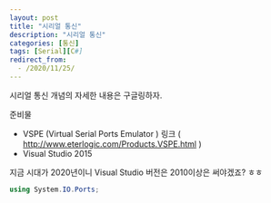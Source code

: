 ```yaml
---
layout: post
title: "시리얼 통신"
description: "시리얼 통신"
categories: [통신]
tags: [Serial][C#]
redirect_from:
  - /2020/11/25/
---
```


시리얼 통신 개념의 자세한 내용은 구글링하자.

준비물
- VSPE (Virtual Serial Ports Emulator )
    링크 ( http://www.eterlogic.com/Products.VSPE.html )
- Visual Studio 2015

지금 시대가 2020년이니 Visual Studio 버전은 2010이상은 써야겠죠? ㅎㅎ

```C#
using System.IO.Ports;
```
